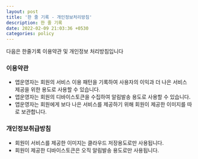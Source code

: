 ```yaml
---
layout: post
title: '한 줄 기록 - 개인정보처리방침'
description: 한 줄 기록
date: 2022-02-09 21:03:36 +0530
categories: policy
---
```


다음은 한줄기록 이용약관 및 개인정보 처리방침입니다

### 이용약관

- 앱운영자는 회원의 서비스 이용 패턴을 기록하여 사용자의 이익과 더 나은 서비스 제공을 위한 용도로 사용할 수 있습니다.
- 앱운영자는 회원의 디바이스토큰을 수집하여 알림발송 용도로 사용할 수 있습니다.
- 앱운영자는 회원에게 보다 나은 서비스를 제공하기 위해 회원이 제공한 이미지를 따로 보관합니다.

### 개인정보취급방침

- 회원이 서비스를 제공한 이미지는 클라우드 저장용도로만 사용됩니다.
- 회원이 제공한 디바이스토큰은 오직 알림발송 용도로만 사용됩니다.
